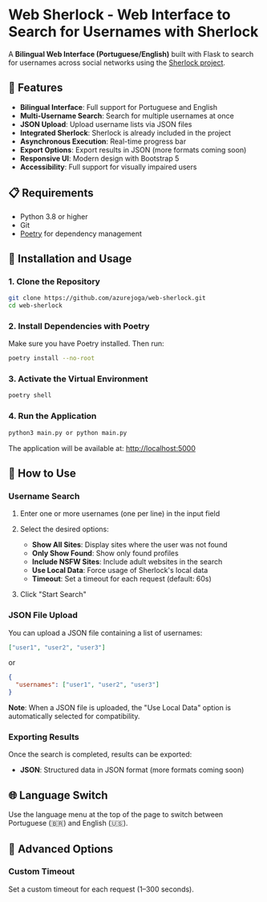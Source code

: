 # Web Sherlock - Web Interface to Search for Usernames with Sherlock

A **Bilingual Web Interface (Portuguese/English)** built with Flask to search for usernames across social networks using the [Sherlock project](https://github.com/sherlock-project/sherlock).

## 🌟 Features

- **Bilingual Interface**: Full support for Portuguese and English  
- **Multi-Username Search**: Search for multiple usernames at once  
- **JSON Upload**: Upload username lists via JSON files  
- **Integrated Sherlock**: Sherlock is already included in the project  
- **Asynchronous Execution**: Real-time progress bar  
- **Export Options**: Export results in JSON (more formats coming soon)  
- **Responsive UI**: Modern design with Bootstrap 5  
- **Accessibility**: Full support for visually impaired users  

## 📋 Requirements

- Python 3.8 or higher  
- Git  
- [Poetry](https://python-poetry.org/) for dependency management  

## 🚀 Installation and Usage

### 1. Clone the Repository

```bash
git clone https://github.com/azurejoga/web-sherlock.git
cd web-sherlock
````

### 2. Install Dependencies with Poetry

Make sure you have Poetry installed. Then run:

```bash
poetry install --no-root
```

### 3. Activate the Virtual Environment

```bash
poetry shell
```

### 4. Run the Application

```bash
python3 main.py or python main.py
```

The application will be available at: [http://localhost:5000](http://localhost:5000)

## 📖 How to Use

### Username Search

1. Enter one or more usernames (one per line) in the input field
2. Select the desired options:

   * **Show All Sites**: Display sites where the user was not found
   * **Only Show Found**: Show only found profiles
   * **Include NSFW Sites**: Include adult websites in the search
   * **Use Local Data**: Force usage of Sherlock's local data
   * **Timeout**: Set a timeout for each request (default: 60s)
3. Click "Start Search"

### JSON File Upload

You can upload a JSON file containing a list of usernames:

```json
["user1", "user2", "user3"]
```

or

```json
{
  "usernames": ["user1", "user2", "user3"]
}
```

**Note**: When a JSON file is uploaded, the "Use Local Data" option is automatically selected for compatibility.

### Exporting Results

Once the search is completed, results can be exported:

* **JSON**: Structured data in JSON format (more formats coming soon)

## 🌐 Language Switch

Use the language menu at the top of the page to switch between Portuguese (🇧🇷) and English (🇺🇸).

## 🔧 Advanced Options

### Custom Timeout

Set a custom timeout for each request (1–300 seconds).
